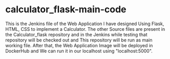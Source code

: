 # calculator_flask-main-code
This is the Jenkins file of the Web Application I have designed Using Flask, HTML, CSS to implement a Calculator. The other Source files are present in the Calculator_flask repository and in the Jenkins while testing that repository will be checked out and This repository will be run as main working file. After that, the Web Application Image will be deployed in DockerHub and We can run it in our localhost using "localhost:5000".
